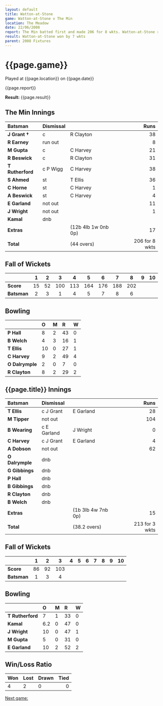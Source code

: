```yaml
---
layout: default
title: Watton-at-Stone
game: Watton-at-Stone v The Min
location: The Meadow
date: 22/06/2008
report: The Min batted first and made 206 for 8 wkts. Watton-at-Stone replied with 213 for 3 wkts
result: Watton-at-Stone won by 7 wkts
parent: 2008 Fixtures
---
```


# {{page.game}}

Played at {{page.location}} on {{page.date}}

{{page.report}}

**Result:** {{page.result}}

## The Min Innings

| Batsman | Dismissal |  | Runs |
|:---|:---|---|---:|
| **J Grant &#8224;** | c | R Clayton | 38 |
| **R Earney** | run out |  | 8 |
| **M Gupta** | c | C Harvey | 21 |
| **R Beswick** | c | R Clayton  | 31 |
| **T Rutherford** | c P Wigg | C Harvey | 38 |
| **S Ahmed** | st | T Ellis | 36 |
| **C Horne** | st | C Harvey | 1 |
| **A Beswick** | st | C Harvey | 4 |
| **E Garland** | not out |   | 11 |
| **J Wright** | not out |  | 1 |
| **Kamal** | dnb |  |  |
| **Extras** | | (12b 4lb 1w 0nb 0p) | 17 |
| **Total** | | (44 overs) | 206 for 8 wkts |

## Fall of Wickets

| | 1 | 2 | 3 | 4 | 5 | 6 | 7 | 8 | 9 | 10 |
|---|:---:|:---:|:---:|:---:|:---:|:---:|:---:|:---:|:---:|:---:|
| **Score** | 15 | 52 | 100 | 113 | 164 | 176 | 188 | 202 |  |  |
| **Batsman** | 2 | 3 | 1 | 4 | 5 | 7 | 8 | 6 |  |  |

## Bowling

| | O | M | R | W |
|---|:---|:---|:---|:---|
| **P Hall** | 8 | 2 | 43 | 0 |
| **B Welch** | 4 | 3 | 16 | 1 |
| **T Ellis** | 10 | 0 | 27 | 1 |
| **C Harvey** | 9 | 2 | 49 | 4 |
| **O Dalrymple** | 2 | 0 | 7 | 0 |
| **R Clayton** | 8 | 2 | 29 | 2 |

## {{page.title}} Innings

| Batsman | Dismissal |  | Runs |
|:---|:---|---|---:|
| **T Ellis** | c J Grant | E Garland | 28 |
| **M Tipper** | not out |  | 104 |
| **B Wearing** | c E Garland | J Wright | 0 |
| **C Harvey** | c J Grant | E Garland | 4 |
| **A Dobson** | not out |  | 62 |
| **O Dalrymple** | dnb |  |  |
| **G Gibbings** | dnb |  |  |
| **P Hall** | dnb |  |  |
| **B Gibbings** | dnb |  |  |
| **R Clayton** | dnb |  |  |
| **B Welch** | dnb |  |  |
| **Extras** | | (1b 3lb 4w 7nb 0p) | 15 |
| **Total** | | (38.2 overs) | 213 for 3 wkts |

## Fall of Wickets

| | 1 | 2 | 3 | 4 | 5 | 6 | 7 | 8 | 9 | 10 |
|---|:---:|:---:|:---:|:---:|:---:|:---:|:---:|:---:|:---:|:---:|
| **Score** | 86 | 92 | 103 |  |  |  |  |  |  |  |
| **Batsman** | 1 | 3 | 4 |  |  |  |  |  |  |  |

## Bowling

| | O | M | R | W |
|---|:---|:---|:---|:---|
| **T Rutherford** | 7 | 1 | 33 | 0 |
| **Kamal** | 6.2 | 0 | 47 | 0 |
| **J Wright** | 10 | 0 | 47 | 1 |
| **M Gupta** | 5 | 0 | 31 | 0 |
| **E Garland** | 10 | 2 | 52 | 2 |

## Win/Loss Ratio

| Won | Lost | Drawn | Tied |
|:---|:---|:---|---:|
| 4 | 2 | 0 | 0 |

[Next game:]({{page.next}})